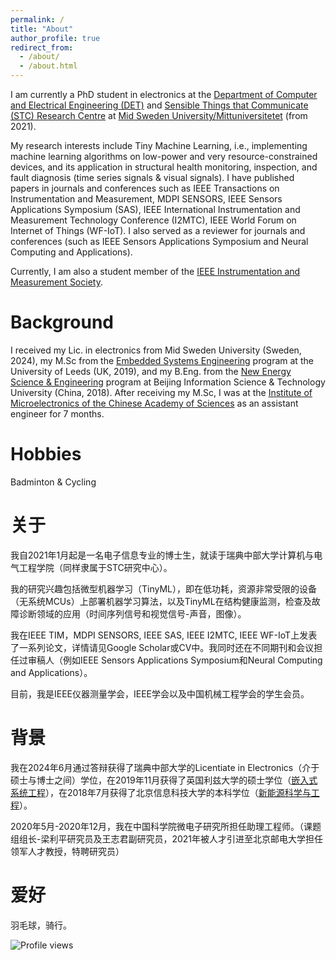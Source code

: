 ```yaml
---
permalink: /
title: "About"
author_profile: true
redirect_from: 
  - /about/
  - /about.html
---
```

I am currently a PhD student in electronics at the 
[Department of Computer and Electrical Engineering (DET)](https://www.miun.se/en/meet-mid-sweden-university/Organisation/departments/det/) and [Sensible Things that Communicate (STC) Research Centre](https://www.miun.se/en/Research/research-centers/stc/) at [Mid Sweden University/Mittuniversitetet](https://www.miun.se/en/) (from 2021).

My research interests include Tiny Machine Learning, i.e., implementing machine learning algorithms on low-power and very resource-constrained devices, and its application in structural health monitoring, inspection, and fault diagnosis (time series signals & visual signals).  I have published papers in journals and conferences such as IEEE Transactions on Instrumentation and Measurement, MDPI SENSORS, IEEE Sensors Applications Symposium (SAS), IEEE International Instrumentation and Measurement Technology Conference (I2MTC), IEEE World Forum on Internet of Things (WF-IoT). I also served as a reviewer for journals and conferences (such as IEEE Sensors Applications Symposium and Neural Computing and Applications).

Currently, I am also a student member of the [IEEE Instrumentation and Measurement Society](https://ieee-ims.org/).

Background
======
I received my Lic. in electronics from Mid Sweden University (Sweden, 2024), my M.Sc from the [Embedded Systems Engineering](https://courses.leeds.ac.uk/f310/embedded-systems-engineering-msc-eng-) program at the University of Leeds (UK, 2019), and my B.Eng. from the [New Energy Science & Engineering](https://www.bistu.edu.cn/jyjx/bks/bkzy/202309/W020230920631589846740.doc) program at Beijing Information Science & Technology University (China, 2018). After receiving my M.Sc, I was at the [Institute of Microelectronics of the Chinese Academy of Sciences](http://www.ime.cas.cn/) as an assistant engineer for 7 months.


Hobbies
======
Badminton & Cycling

关于
======
我自2021年1月起是一名电子信息专业的博士生，就读于瑞典中部大学计算机与电气工程学院（同样隶属于STC研究中心）。

我的研究兴趣包括微型机器学习（TinyML），即在低功耗，资源非常受限的设备（无系统MCUs）上部署机器学习算法，以及TinyML在结构健康监测，检查及故障诊断领域的应用（时间序列信号和视觉信号-声音，图像）。

我在IEEE TIM，MDPI SENSORS, IEEE SAS, IEEE I2MTC, IEEE WF-IoT上发表了一系列论文，详情请见Google Scholar或CV中。我同时还在不同期刊和会议担任过审稿人（例如IEEE Sensors Applications Symposium和Neural Computing and Applications）。

目前，我是IEEE仪器测量学会，IEEE学会以及中国机械工程学会的学生会员。

背景
======
我在2024年6月通过答辩获得了瑞典中部大学的Licentiate in Electronics（介于硕士与博士之间）学位，在2019年11月获得了英国利兹大学的硕士学位（[嵌入式系统工程](https://courses.leeds.ac.uk/f310/embedded-systems-engineering-msc-eng-)），在2018年7月获得了北京信息科技大学的本科学位（[新能源科学与工程](https://www.bistu.edu.cn/jyjx/bks/bkzy/202309/W020230920631589846740.doc)）。

2020年5月-2020年12月，我在中国科学院微电子研究所担任助理工程师。（课题组组长-梁利平研究员及王志君副研究员，2021年被人才引进至北京邮电大学担任领军人才教授，特聘研究员）

爱好
======
羽毛球，骑行。



![Profile views](https://komarev.com/ghpvc/?username=YuxuanZhang-96&color=blue)
